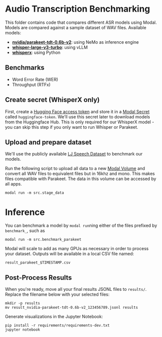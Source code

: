 # Audio Transcription Benchmarking

This folder contains code that compares different ASR models using
Modal. Models are compared against a sample dataset of WAV files. Available
models:

- [**nvidia/parakeet-tdt-0.6b-v2**](https://huggingface.co/nvidia/parakeet-tdt-0.6b-v2): using NeMo as inference engine
- [**whisper-large-v3-turbo**](https://huggingface.co/openai/whisper-large-v3-turbo): using vLLM
- [**whisperx**](https://github.com/m-bain/whisperX): using Python

## Benchmarks

- Word Error Rate (WER)
- Throughput (RTFx)

## Create secret (WhisperX only)

First, create a [Hugging Face access token](https://huggingface.co/settings/tokens) and store it in a [Modal Secret](https://modal.com/docs/guide/secrets#secrets) called `huggingface-token`.
We'll use this secret later to download models from the Huggingface Hub. This is only required for our WhisperX model - you can skip this step if you only
want to run Whisper or Parakeet.

## Upload and prepare dataset

We'll use the publicly available [LJ Speech Dataset](https://keithito.com/LJ-Speech-Dataset/) to benchmark our models.

Run the following script to upload all data to a new [Modal Volume](https://modal.com/docs/guide/volumes#volumes)
and convert all WAV files to equivalent files but in 16khz and mono. This makes files compatible with Parakeet. The data in this volume can be accessed by all apps.

```shell
modal run -m src.stage_data
```

# Inference

You can benchmark a model by `modal run`ning either of the files prefixed by `benchmark_`, such as

```
modal run -m src.benchmark_parakeet
```

Modal will scale to add as many GPUs as necessary in order to process your
dataset. Outputs will be available in a local CSV file named:

```shell
result_parakeet_$TIMESTAMP.csv
```

## Post-Process Results

When you're ready, move all your final results JSONL files to `results/`. Replace the filename below with your selected files:

```shell
mkdir -p results
mv result_nvidia-parakeet-tdt-0.6b-v2_123456789.jsonl results
```

Generate visualizations in the Jupyter Notebook:

```shell
pip install -r requirements/requirements-dev.txt
jupyter notebook
```
